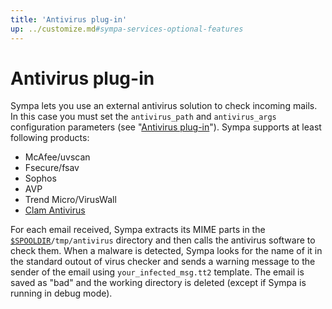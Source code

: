 ```yaml
---
title: 'Antivirus plug-in'
up: ../customize.md#sympa-services-optional-features
---
```


Antivirus plug-in
=================

Sympa lets you use an external antivirus solution to check incoming mails. In this case you must set the `antivirus_path` and `antivirus_args` configuration parameters (see "[Antivirus plug-in](/gpldoc/man/sympa.conf.5.html#antivirus-plug-in)"). Sympa supports at least following products:

  - McAfee/uvscan
  - Fsecure/fsav
  - Sophos
  - AVP
  - Trend Micro/VirusWall
  - [Clam Antivirus](https://www.clamav.net/)

For each email received, Sympa extracts its MIME parts in the [``$SPOOLDIR``](../layout.md#spooldir)`/tmp/antivirus` directory and then calls the antivirus software to check them. When a malware is detected, Sympa looks for the name of it in the standard outout of virus checker and sends a warning message to the sender of the email using `your_infected_msg.tt2` template. The email is saved as "bad" and the working directory is deleted (except if Sympa is running in debug mode).

